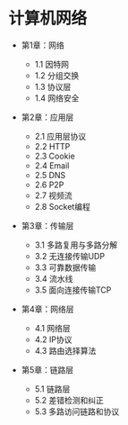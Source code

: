 # 计算机网络

- 第1章：网络
    - 1.1 因特网
    - 1.2 分组交换
    - 1.3 协议层
    - 1.4 网络安全

- 第2章：应用层
    - 2.1 应用层协议
    - 2.2 HTTP
    - 2.3 Cookie
    - 2.4 Email
    - 2.5 DNS
    - 2.6 P2P
    - 2.7 视频流
    - 2.8 Socket编程

- 第3章：传输层
    - 3.1 多路复用与多路分解
	- 3.2 无连接传输UDP
	- 3.3 可靠数据传输
	- 3.4 流水线
	- 3.5 面向连接传输TCP

- 第4章：网络层
    - 4.1 网络层
	- 4.2 IP协议
	- 4.3 路由选择算法

- 第5章：链路层
    - 5.1 链路层
	- 5.2 差错检测和纠正
    - 5.3 多路访问链路和协议